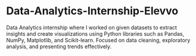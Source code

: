 # Data-Analytics-Internship-Elevvo
Data Analytics internship where I worked on given datasets to extract insights and create visualizations using Python libraries such as Pandas, NumPy, Matplotlib, and Scikit-learn. Focused on data cleaning, exploratory analysis, and presenting trends effectively.
